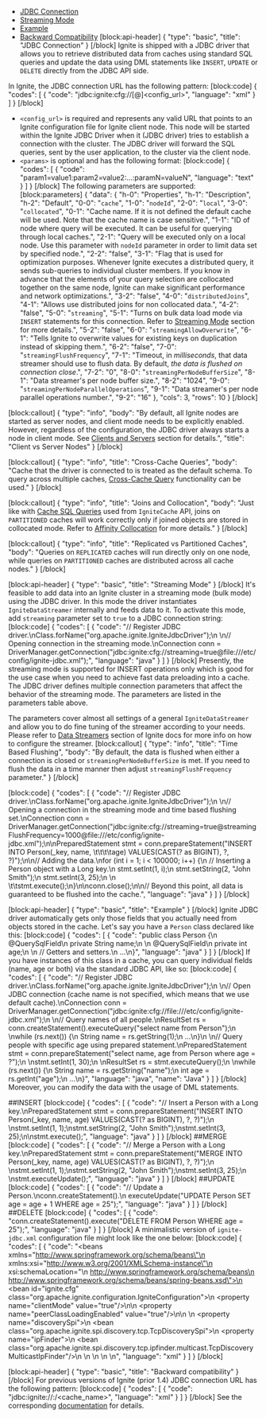 * [JDBC Connection](#jdbc-connection)
* [Streaming Mode](#streaming-mode)
* [Example](#example)
* [Backward Compatibility](#backward-compatibility)
[block:api-header]
{
  "type": "basic",
  "title": "JDBC Connection"
}
[/block]
Ignite is shipped with a JDBC driver that allows you to retrieve distributed data from caches using standard SQL queries and update the data using DML statements like `INSERT`, `UPDATE` or `DELETE` directly from the JDBC API side. 

In Ignite, the JDBC connection URL has the following pattern:
[block:code]
{
  "codes": [
    {
      "code": "jdbc:ignite:cfg://[<params>@]<config_url>",
      "language": "xml"
    }
  ]
}
[/block]
* `<config_url>` is required and represents any valid URL that points to an Ignite configuration file for Ignite client node. This node will be started within the Ignite JDBC Driver when it (JDBC driver) tries to establish a connection with the cluster. The JDBC driver will forward the SQL queries, sent by the user application, to the cluster via the client node.
* `<params>` is optional and has the following format:
[block:code]
{
  "codes": [
    {
      "code": "param1=value1:param2=value2:...:paramN=valueN",
      "language": "text"
    }
  ]
}
[/block]
The following parameters are supported:
[block:parameters]
{
  "data": {
    "h-0": "Properties",
    "h-1": "Description",
    "h-2": "Default",
    "0-0": "`cache`",
    "1-0": "`nodeId`",
    "2-0": "`local`",
    "3-0": "`collocated`",
    "0-1": "Cache name. If it is not defined the default cache will be used. Note that the cache name is case sensitive.",
    "1-1": "ID of node where query will be executed. It can be useful for querying through local caches.",
    "2-1": "Query will be executed only on a local node. Use this parameter with `nodeId` parameter in order to limit data set by specified node.",
    "2-2": "false",
    "3-1": "Flag that is used for optimization purposes. Whenever Ignite executes a distributed query, it sends sub-queries to individual cluster members. If you know in advance that the elements of your query selection are collocated together on the same node, Ignite can make significant performance and network optimizations.",
    "3-2": "false",
    "4-0": "`distributedJoins`",
    "4-1": "Allows use distributed joins for non collocated data.",
    "4-2": "false",
    "5-0": "`streaming`",
    "5-1": "Turns on bulk data load mode via `INSERT` statements for this connection. Refer to [Streaming Mode](#streaming-mode) section for more details.",
    "5-2": "false",
    "6-0": "`streamingAllowOverwrite`",
    "6-1": "Tells Ignite to overwrite values for existing keys on duplication instead of skipping them.",
    "6-2": "false",
    "7-0": "`streamingFlushFrequency`",
    "7-1": "Timeout, in _milliseconds_, that data streamer should use to flush data. By default, *the data is flushed on connection close*.",
    "7-2": "0",
    "8-0": "`streamingPerNodeBufferSize`",
    "8-1": "Data streamer's per node buffer size.",
    "8-2": "1024",
    "9-0": "`streamingPerNodeParallelOperations`",
    "9-1": "Data streamer's per node parallel operations number.",
    "9-2": "16"
  },
  "cols": 3,
  "rows": 10
}
[/block]

[block:callout]
{
  "type": "info",
  "body": "By default, all Ignite nodes are started as server nodes, and client mode needs to be explicitly enabled. However, regardless of the configuration, the JDBC driver always starts a node in client mode. See [Clients and Servers](doc:clients-vs-servers) section for details.",
  "title": "Client vs Server Nodes"
}
[/block]

[block:callout]
{
  "type": "info",
  "title": "Cross-Cache Queries",
  "body": "Cache that the driver is connected to is treated as the default schema. To query across multiple caches, [Cross-Cache Query](/docs/cache-queries#cross-cache-queries) functionality can be used."
}
[/block]

[block:callout]
{
  "type": "info",
  "title": "Joins and Collocation",
  "body": "Just like with [Cache SQL Queries](doc:cache-queries) used from `IgniteCache` API, joins on `PARTITIONED` caches will work correctly only if joined objects are stored in collocated mode. Refer to [Affinity Collocation](/docs/affinity-collocation#collocate-data-with-data) for more details."
}
[/block]

[block:callout]
{
  "type": "info",
  "title": "Replicated vs Partitioned Caches",
  "body": "Queries on `REPLICATED` caches will run directly only on one node, while queries on `PARTITIONED` caches are distributed across all cache nodes."
}
[/block]

[block:api-header]
{
  "type": "basic",
  "title": "Streaming Mode"
}
[/block]
It's feasible to add data into an Ignite cluster in a streaming mode (bulk mode) using the JDBC driver. In this mode the driver instantiates `IgniteDataStreamer` internally and feeds data to it. To activate this mode, add `streaming` parameter set to `true` to a JDBC connection string:
[block:code]
{
  "codes": [
    {
      "code": "// Register JDBC driver.\nClass.forName(\"org.apache.ignite.IgniteJdbcDriver\");\n \n// Opening connection in the streaming mode.\nConnection conn = DriverManager.getConnection(\"jdbc:ignite:cfg://streaming=true@file:///etc/config/ignite-jdbc.xml\");",
      "language": "java"
    }
  ]
}
[/block]
Presently, the streaming mode is supported for INSERT operations only which is good for the use case when you need to achieve fast data preloading into a cache. The JDBC driver defines multiple connection parameters that affect the behavior of the streaming mode. The parameters are listed in the parameters table above.

The parameters cover almost all settings of a general `IgniteDataStreamer` and allow you to do fine tuning of the streamer according to your needs. Please refer to [Data Streamers](doc:data-streamers) section of Ignite docs for more info on how to configure the streamer.
[block:callout]
{
  "type": "info",
  "title": "Time Based Flushing",
  "body": "By default, the data is flushed when either a connection is closed or  `streamingPerNodeBufferSize` is met. If you need to flush the data in a time manner then adjust `streamingFlushFrequency` parameter."
}
[/block]

[block:code]
{
  "codes": [
    {
      "code": "// Register JDBC driver.\nClass.forName(\"org.apache.ignite.IgniteJdbcDriver\");\n \n// Opening a connection in the streaming mode and time based flushing set.\nConnection conn = DriverManager.getConnection(\"jdbc:ignite:cfg://streaming=true@streamingFlushFrequency=1000@file:///etc/config/ignite-jdbc.xml\");\n\nPreparedStatement stmt = conn.prepareStatement(\"INSERT INTO Person(_key, name, \t\t\t\tage) VALUES(CAST(? as BIGINT), ?, ?)\");\n\n// Adding the data.\nfor (int i = 1; i < 100000; i++) {\n      // Inserting a Person object with a Long key.\n      stmt.setInt(1, i);\n      stmt.setString(2, \"John Smith\");\n      stmt.setInt(3, 25);\n  \n  \t\tstmt.execute();\n}\n\nconn.close();\n\n// Beyond this point, all data is guaranteed to be flushed into the cache.",
      "language": "java"
    }
  ]
}
[/block]

[block:api-header]
{
  "type": "basic",
  "title": "Example"
}
[/block]
Ignite JDBC driver automatically gets only those fields that you actually need from objects stored in the cache. Let's say you have a `Person` class declared like this:
[block:code]
{
  "codes": [
    {
      "code": "public class Person {\n    @QuerySqlField\n    private String name;\n \n    @QuerySqlField\n    private int age;\n \n    // Getters and setters.\n    ...\n}",
      "language": "java"
    }
  ]
}
[/block]
If you have instances of this class in a cache, you can query individual fields (name, age or both) via the standard JDBC API, like so:
[block:code]
{
  "codes": [
    {
      "code": "// Register JDBC driver.\nClass.forName(\"org.apache.ignite.IgniteJdbcDriver\");\n \n// Open JDBC connection (cache name is not specified, which means that we use default cache).\nConnection conn = DriverManager.getConnection(\"jdbc:ignite:cfg://file:///etc/config/ignite-jdbc.xml\");\n \n// Query names of all people.\nResultSet rs = conn.createStatement().executeQuery(\"select name from Person\");\n \nwhile (rs.next()) {\n    String name = rs.getString(1);\n    ...\n}\n \n// Query people with specific age using prepared statement.\nPreparedStatement stmt = conn.prepareStatement(\"select name, age from Person where age = ?\");\n \nstmt.setInt(1, 30);\n \nResultSet rs = stmt.executeQuery();\n \nwhile (rs.next()) {\n    String name = rs.getString(\"name\");\n    int age = rs.getInt(\"age\");\n    ...\n}",
      "language": "java",
      "name": "Java"
    }
  ]
}
[/block]
Moreover, you can modify the data with the usage of DML statements.

##INSERT 
[block:code]
{
  "codes": [
    {
      "code": "// Insert a Person with a Long key.\nPreparedStatement stmt = conn.prepareStatement(\"INSERT INTO Person(_key, name, age) VALUES(CAST(? as BIGINT), ?, ?)\");\n \nstmt.setInt(1, 1);\nstmt.setString(2, \"John Smith\");\nstmt.setInt(3, 25);\n\nstmt.execute();",
      "language": "java"
    }
  ]
}
[/block]
##MERGE
[block:code]
{
  "codes": [
    {
      "code": "// Merge a Person with a Long key.\nPreparedStatement stmt = conn.prepareStatement(\"MERGE INTO Person(_key, name, age) VALUES(CAST(? as BIGINT), ?, ?)\");\n \nstmt.setInt(1, 1);\nstmt.setString(2, \"John Smith\");\nstmt.setInt(3, 25);\n \nstmt.executeUpdate();",
      "language": "java"
    }
  ]
}
[/block]
##UPDATE
[block:code]
{
  "codes": [
    {
      "code": "// Update a Person.\nconn.createStatement().\n  executeUpdate(\"UPDATE Person SET age = age + 1 WHERE age = 25\");",
      "language": "java"
    }
  ]
}
[/block]
##DELETE
[block:code]
{
  "codes": [
    {
      "code": "conn.createStatement().execute(\"DELETE FROM Person WHERE age = 25\");",
      "language": "java"
    }
  ]
}
[/block]
A minimalistic version of `ignite-jdbc.xml` configuration file might look like the one below:
[block:code]
{
  "codes": [
    {
      "code": "<beans xmlns=\"http://www.springframework.org/schema/beans\"\n       xmlns:xsi=\"http://www.w3.org/2001/XMLSchema-instance\"\n       xsi:schemaLocation=\"\n        http://www.springframework.org/schema/beans\n        http://www.springframework.org/schema/beans/spring-beans.xsd\">\n    <bean id=\"ignite.cfg\" class=\"org.apache.ignite.configuration.IgniteConfiguration\">\n        <property name=\"clientMode\" value=\"true\"/>\n\n        <property name=\"peerClassLoadingEnabled\" value=\"true\"/>\n\n        <!-- Configure TCP discovery SPI to provide list of initial nodes. -->\n        <property name=\"discoverySpi\">\n            <bean class=\"org.apache.ignite.spi.discovery.tcp.TcpDiscoverySpi\">\n                <property name=\"ipFinder\">\n                    <bean class=\"org.apache.ignite.spi.discovery.tcp.ipfinder.multicast.TcpDiscoveryMulticastIpFinder\"/>\n                </property>\n            </bean>\n        </property>\n    </bean>\n</beans>",
      "language": "xml"
    }
  ]
}
[/block]

[block:api-header]
{
  "type": "basic",
  "title": "Backward compatibility"
}
[/block]
For previous versions of Ignite (prior 1.4) JDBC connection URL has the following pattern:
[block:code]
{
  "codes": [
    {
      "code": "jdbc:ignite://<hostname>:<port>/<cache_name>",
      "language": "xml"
    }
  ]
}
[/block]
See the corresponding [documentation](https://apacheignite.readme.io/v1.3/docs/jdbc-driver) for details.